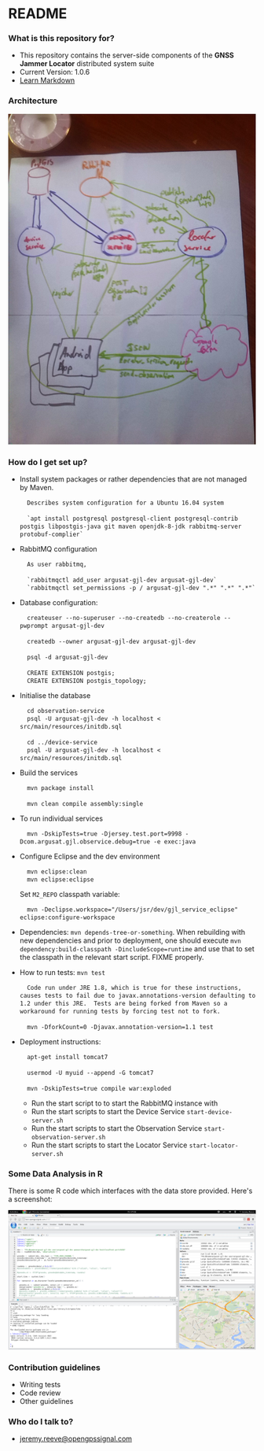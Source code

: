 # README #

### What is this repository for? ###

* This repository contains the server-side components of the __GNSS Jammer Locator__ distributed system suite
* Current Version:  1.0.6
* [Learn Markdown](https://bitbucket.org/tutorials/markdowndemo)

### Architecture ###

![Architecture Diagram](arch.jpg "Architecture Diagram")


### How do I get set up? ###

* Install system packages or rather dependencies that are not managed by Maven.

        Describes system configuration for a Ubuntu 16.04 system

        `apt install postgresql postgresql-client postgresql-contrib postgis libpostgis-java git maven openjdk-8-jdk rabbitmq-server protobuf-complier`

* RabbitMQ configuration

        As user rabbitmq,

        `rabbitmqctl add_user argusat-gjl-dev argusat-gjl-dev`
        `rabbitmqctl set_permissions -p / argusat-gjl-dev ".*" ".*" ".*"`

* Database configuration:

        createuser --no-superuser --no-createdb --no-createrole --pwprompt argusat-gjl-dev

        createdb --owner argusat-gjl-dev argusat-gjl-dev

        psql -d argusat-gjl-dev

        CREATE EXTENSION postgis;
        CREATE EXTENSION postgis_topology;

* Initialise the database

        cd observation-service
        psql -U argusat-gjl-dev -h localhost < src/main/resources/initdb.sql

        cd ../device-service
        psql -U argusat-gjl-dev -h localhost < src/main/resources/initdb.sql


* Build the services

        mvn package install

        mvn clean compile assembly:single


* To run individual services

        mvn -DskipTests=true -Djersey.test.port=9998 -Dcom.argusat.gjl.observice.debug=true -e exec:java


* Configure Eclipse and the dev environment

        mvn eclipse:clean
        mvn eclipse:eclipse

    Set `M2_REPO` classpath variable:

        mvn -Declipse.workspace="/Users/jsr/dev/gjl_service_eclipse" eclipse:configure-workspace


* Dependencies: `mvn depends-tree-or-something`.  When rebuilding with new dependencies and prior to deployment, one should execute `mvn dependency:build-classpath -DincludeScope=runtime` and use that to set the classpath in the relevant start script.  FIXME properly.


* How to run tests:  `mvn test` 

        Code run under JRE 1.8, which is true for these instructions, causes tests to fail due to javax.annotations-version defaulting to 1.2 under this JRE.  Tests are being forked from Maven so a workaround for running tests by forcing test not to fork.

        mvn -DforkCount=0 -Djavax.annotation-version=1.1 test


* Deployment instructions:

        apt-get install tomcat7

        usermod -U myuid --append -G tomcat7

        mvn -DskipTests=true compile war:exploded

    * Run the start script to to start the RabbitMQ instance with 
    * Run the start scripts to start the Device Service `start-device-server.sh`
    * Run the start scripts to start the Observation Service `start-observation-server.sh`
    * Run the start scripts to start the Locator Service `start-locator-server.sh`

### Some Data Analysis in R ###

There is some R code which interfaces with the data store provided.  Here's a screenshot:

![Analysis in R](analysis.png "Analysis in R")

### Contribution guidelines ###

* Writing tests
* Code review
* Other guidelines


### Who do I talk to? ###

* jeremy.reeve@opengpssignal.com